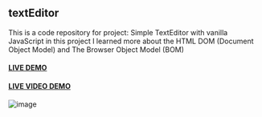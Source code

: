 ## textEditor
This is a code repository for project: Simple TextEditor with vanilla JavaScript 
in this project I learned more about the HTML DOM (Document Object Model) and The Browser Object Model (BOM)

#### <a href="https://saddamarbaa.github.io/textEditor/">LIVE DEMO</a>

#### <a href="https://www.loom.com/share/35bd55eaca9a4960b72cdaca60179a58">LIVE VIDEO DEMO</a>



![image](https://user-images.githubusercontent.com/51326421/102085804-b7ac7700-3e49-11eb-8cd7-5277c7b35730.png)
